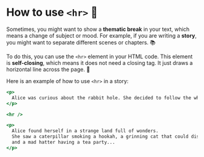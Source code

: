 # How to use `<hr>` 🌟

Sometimes, you might want to show a **thematic break** in your text, which means a change of subject or mood.
For example, if you are writing a **story**, you might want to separate different scenes or chapters. 📚

To do this, you can use the `<hr>` element in your HTML code.
This element is **self-closing**, which means it does not need a closing tag.
It just draws a horizontal line across the page. 📏

Here is an example of how to use `<hr>` in a story:

```htm
<p>
  Alice was curious about the rabbit hole. She decided to follow the white rabbit and see where it led...
</p>

<hr />

<p>
  Alice found herself in a strange land full of wonders.
  She saw a caterpillar smoking a hookah, a grinning cat that could disappear,
  and a mad hatter having a tea party...
</p>
```
